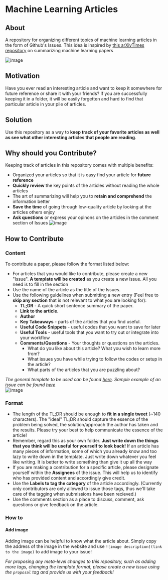 # Machine Learning Articles

## About

A repository for organizing different topics of machine learning articles in the form of Github's Issues. This idea is inspired by [this arXivTimes repository](https://github.com/yutarochan/arXivTimes) on summarizing machine learning papers

![image](https://github.com/khuyentran1401/machine-learning-articles/blob/master/images/Screenshot%202020-04-10%2013.15.39.png?raw=True)

## Motivation

Have you ever read an interesting article and want to keep it somewhere for future reference or share it with your friends? If you are successfully keeping it in a folder, it will be easily forgetten and hard to find that particular article in your pile of articles. 

## Solution

Use this repository as a way to **keep track of your favorite articles as well as see what other interesting articles that people are reading**. 

## Why should you Contribute?
Keeping track of articles in this repository comes with multiple benefits:

* Organized your articles so that it is easy find your article for **future reference**
* **Quickly review** the key points of the articles without reading the whole articles
* The art of summarizing will help you to **retain and comprehend** the information better
* **Save the time** of going through low-quality article by looking at the articles others enjoy
* **Ask questions** or express your opinons on the articles in the comment section of Issues
![image](https://github.com/khuyentran1401/machine-learning-articles/blob/master/images/Screenshot%202020-04-10%2013.16.33.png)

## How to Contribute

### Content
To contribute a paper, please follow the format listed below:

* For articles that you would like to contribute, please create a new "Issue". **A template will be created** as you create a new issue. All you need is to fill in the section
* Use the name of the article as the title of the Issues.
* Use the following guidelines when submitting a new entry (Feel free to **skip any section** that is not relevant to what you are looking for):
  * **TL;DR** - A quick short sentence summary of the paper.
  * **Link to the article.**
  * **Author**
  * **Key Takeaways** - parts of the articles that you find useful.
  * **Useful Code Snippets** - useful codes that you want to save for later
  * **Useful Tools** - useful tools that you want to try out or integrate into your workflow
  * **Comments/Questions** - Your thoughts or questions on the articles. 
    * What do you like about this article? What you wish to learn more from?
    * What issues you have while trying to follow the codes or setup in the article?
    * What parts of the articles that you are puzzling about?
    
*The general template to be used can be found [here](./ISSUE_TEMPLATE.md). Sample example of an issue can be found [here](https://github.com/khuyentran1401/machine-learning-articles/issues/3)*   
![image](https://github.com/khuyentran1401/machine-learning-articles/blob/master/images/Screenshot%202020-04-10%2013.47.16.png)


### Format  
* The length of the TL;DR should be enough to **fit in a single tweet** (~140 characters). The "ideal" TL;DR should capture the essence of the problem being solved, the solution/approach the author has taken and the results. Please try your best to help communicate the essence of the article!
* Remember, regard this as your own folder. **Just write down the things that you think will be useful for yourself to look back!** If an article has many pieces of information, some of which you already know and too lazy to write down in the template. Just write down whatever you feel like writing. It is better to write something than give it up all the way
* If you are making a contribution for a specific article, please designate yourself within the **Assignees** of the issue. This will help us to identify who has provided content and accordingly give credit.
* Use the **Labels to tag the category** of the article accordingly. (Currently only contributors are only allowed to issue those tags, thus we'll take care of the tagging when submissions have been recieved.)
* Use the comments section as a place to discuss, comment, ask questions or give feedback on the article.

### How to
#### Add image
Adding image can be helpful to know what the article about. Simply copy the address of the image in the website and use `![image description](link to the image)` to add image to your issue!

*For proposing any meta-level changes to this repository, such as adding more tags, changing the template format, please create a new issue using the `proposal` tag and provide us with your feedback!*

